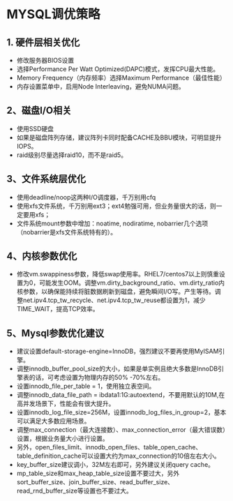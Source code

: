 # MYSQL调优策略

## 1. 硬件层相关优化
* 修改服务器BIOS设置
* 选择Performance Per Watt Optimized(DAPC)模式，发挥CPU最大性能。
* Memory Frequency（内存频率）选择Maximum Performance（最佳性能）
* 内存设置菜单中，启用Node Interleaving，避免NUMA问题。

## 2、磁盘I/O相关
* 使用SSD硬盘
* 如果是磁盘阵列存储，建议阵列卡同时配备CACHE及BBU模块，可明显提升IOPS。
* raid级别尽量选择raid10，而不是raid5。

## 3、文件系统层优化
* 使用deadline/noop这两种I/O调度器，千万别用cfq
* 使用xfs文件系统，千万别用ext3；ext4勉强可用，但业务量很大的话，则一定要用xfs；
* 文件系统mount参数中增加：noatime, nodiratime, nobarrier几个选项（nobarrier是xfs文件系统特有的）。

## 4、内核参数优化
* 修改vm.swappiness参数，降低swap使用率。RHEL7/centos7以上则慎重设置为0，可能发生OOM。调整vm.dirty_background_ratio、vm.dirty_ratio内核参数，以确保能持续将脏数据刷新到磁盘，避免瞬间I/O写。产生等待。调整net.ipv4.tcp_tw_recycle、net.ipv4.tcp_tw_reuse都设置为1，减少TIME_WAIT，提高TCP效率。

## 5、Mysql参数优化建议
* 建议设置default-storage-engine=InnoDB，强烈建议不要再使用MyISAM引擎。
* 调整innodb_buffer_pool_size的大小，如果是单实例且绝大多数是InnoDB引擎表的话，可考虑设置为物理内存的50% -70%左右。
* 设置innodb_file_per_table = 1，使用独立表空间。
* 调整innodb_data_file_path = ibdata1:1G:autoextend，不要用默认的10M,在高并发场景下，性能会有很大提升。
* 设置innodb_log_file_size=256M，设置innodb_log_files_in_group=2，基本可以满足大多数应用场景。
* 调整max_connection（最大连接数）、max_connection_error（最大错误数）设置，根据业务量大小进行设置。
* 另外，open_files_limit、innodb_open_files、table_open_cache、table_definition_cache可以设置大约为max_connection的10倍左右大小。
* key_buffer_size建议调小，32M左右即可，另外建议关闭query cache。
* mp_table_size和max_heap_table_size设置不要过大，另外sort_buffer_size、join_buffer_size、read_buffer_size、read_rnd_buffer_size等设置也不要过大。
